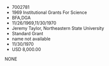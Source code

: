 * 7002781
* 1969 Institutional Grants For Science
* BFA,DGA
* 11/26/1969,11/30/1970
* Jeremy Taylor, Northeastern State University
* Standard Grant
*   name not available
* 11/30/1970
* USD 8,000.00

NONE